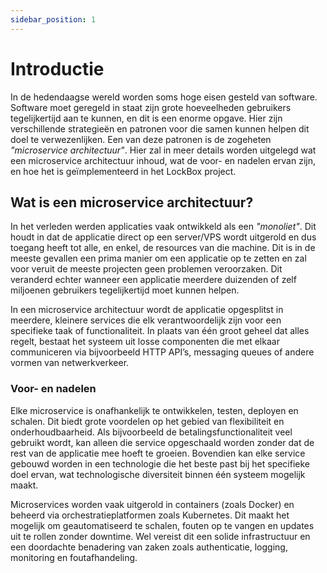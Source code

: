 ```yaml
---
sidebar_position: 1
---
```


# Introductie
In de hedendaagse wereld worden soms hoge eisen gesteld van software. Software moet geregeld in staat zijn grote hoeveelheden gebruikers tegelijkertijd aan te kunnen, en dit is een enorme opgave. Hier zijn verschillende strategieën en patronen voor die samen kunnen helpen dit doel te verwezenlijken. Een van deze patronen is de zogeheten *"microservice architectuur"*. Hier zal in meer details worden uitgelegd wat een microservice architectuur inhoud, wat de voor- en nadelen ervan zijn, en hoe het is geïmplementeerd in het LockBox project. 

## Wat is een microservice architectuur?
In het verleden werden applicaties vaak ontwikkeld als een *"monoliet"*. Dit houdt in dat de applicatie direct op een server/VPS wordt uitgerold en dus toegang heeft tot alle, en enkel, de resources van die machine. Dit is in de meeste gevallen een prima manier om een applicatie op te zetten en zal voor veruit de meeste projecten geen problemen veroorzaken. Dit veranderd echter wanneer een applicatie meerdere duizenden of zelf miljoenen gebruikers tegelijkertijd moet kunnen helpen. 

In een microservice architectuur wordt de applicatie opgesplitst in meerdere, kleinere services die elk verantwoordelijk zijn voor een specifieke taak of functionaliteit. In plaats van één groot geheel dat alles regelt, bestaat het systeem uit losse componenten die met elkaar communiceren via bijvoorbeeld HTTP API’s, messaging queues of andere vormen van netwerkverkeer.

### Voor- en nadelen
Elke microservice is onafhankelijk te ontwikkelen, testen, deployen en schalen. Dit biedt grote voordelen op het gebied van flexibiliteit en onderhoudbaarheid. Als bijvoorbeeld de betalingsfunctionaliteit veel gebruikt wordt, kan alleen die service opgeschaald worden zonder dat de rest van de applicatie mee hoeft te groeien. Bovendien kan elke service gebouwd worden in een technologie die het beste past bij het specifieke doel ervan, wat technologische diversiteit binnen één systeem mogelijk maakt.

Microservices worden vaak uitgerold in containers (zoals Docker) en beheerd via orchestratieplatformen zoals Kubernetes. Dit maakt het mogelijk om geautomatiseerd te schalen, fouten op te vangen en updates uit te rollen zonder downtime. Wel vereist dit een solide infrastructuur en een doordachte benadering van zaken zoals authenticatie, logging, monitoring en foutafhandeling.